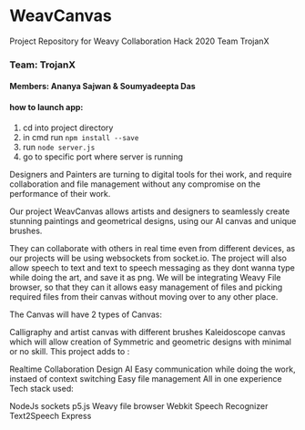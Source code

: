 # WeavCanvas
Project Repository for Weavy Collaboration Hack 2020 Team TrojanX

### Team: TrojanX
#### Members: Ananya Sajwan & Soumyadeepta Das

#### how to launch app:
1) cd into project directory
2) in cmd run `npm install --save`
3) run `node server.js`
4) go to specific port where server is running


Designers and Painters are turning to digital tools for thei work, and require collaboration and file management without any compromise on the performance of their work.

Our project WeavCanvas allows artists and designers to seamlessly create stunning paintings and geometrical designs, using our AI canvas and unique brushes.

They can collaborate with others in real time even from different devices, as our projects will be using websockets from socket.io. The project will also allow speech to text and text to speech messaging as they dont wanna type while doing the art, and save it as png. We will be integrating Weavy File browser, so that they can it allows easy management of files and picking required files from their canvas without moving over to any other place.

The Canvas will have 2 types of Canvas:

Calligraphy and artist canvas with different brushes
Kaleidoscope canvas which will allow creation of Symmetric and geometric designs with minimal or no skill.
This project adds to :

Realtime Collaboration
Design AI
Easy communication while doing the work, instaed of context switching
Easy file management
All in one experience
Tech stack used:

NodeJs
sockets
p5.js
Weavy file browser
Webkit Speech Recognizer
Text2Speech
Express
